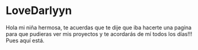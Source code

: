 # LoveDarlyyn
Hola mi niña hermosa, te acuerdas que te dije que iba hacerte una pagina para que pudieras ver mis proyectos y te acordarás de mí todos los días!!! Pues aquí está.
